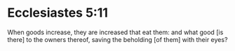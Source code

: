 # Ecclesiastes 5:11

When goods increase, they are increased that eat them: and what good [is there] to the owners thereof, saving the beholding [of them] with their eyes?